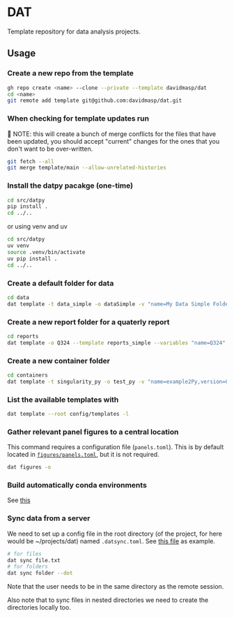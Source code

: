 # DAT

Template repository for data analysis projects.

## Usage

### Create a new repo from the template

```bash
gh repo create <name> --clone --private --template davidmasp/dat
cd <name>
git remote add template git@github.com:davidmasp/dat.git
```

### When checking for template updates run

🚨 NOTE: this will create a bunch of merge conflicts for the
files that have been updated, you should accept "current"
changes for the ones that you don't want to be over-written.

```bash
git fetch --all
git merge template/main --allow-unrelated-histories
```

### Install the datpy pacakge (one-time)

```bash
cd src/datpy
pip install .
cd ../..
```

or using venv and uv

```bash
cd src/datpy
uv venv
source .venv/bin/activate
uv pip install .
cd ../..
```

### Create a default folder for data

```bash
cd data
dat template -t data_simple -o dataSimple -v "name=My Data Simple Folder"
```

### Create a new report folder for a quaterly report

```bash
cd reports
dat template -o Q324 --template reports_simple --variables "name=Q324" 
```

### Create a new container folder

```bash
cd containers
dat template -t singularity_py -o test_py -v "name=example2Py,version=0.0.2"
```

### List the available templates with

```bash
dat template --root config/templates -l
```

### Gather relevant panel figures to a central location

This command requires a configuration file (`panels.toml`). This is
by default located in [`figures/panels.toml`](figures/panels.toml), but it
is not required.

```bash
dat figures -o
```

### Build automatically conda environments

See [this](environments/README.md)

### Sync data from a server

We need to set up a config file in the root directory (of the project, for here would be ~/projects/dat) named `.datsync.toml`.
See [this file](.datsync.toml) as example.

```bash
# for files
dat sync file.txt
# for folders
dat sync folder --dot
```

Note that the user needs to be in the same directory as the remote session.

Also note that to sync files in nested directories we need to create the directories locally too.

